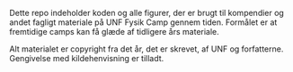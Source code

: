 Dette repo indeholder koden og alle figurer, der er brugt til kompendier og andet fagligt materiale på UNF Fysik Camp gennem tiden. Formålet er at fremtidige camps kan få glæde af tidligere års materiale.

Alt materialet er copyright fra det år, det er skrevet, af UNF og forfatterne. Gengivelse med kildehenvisning er tilladt.
